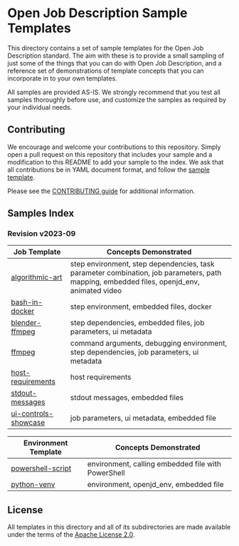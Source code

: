 # Open Job Description Sample Templates

This directory contains a set of sample templates for the Open Job Description standard.
The aim with these is to provide a small sampling of just some of the things that you
can do with Open Job Description, and a reference set of demonstrations of template
concepts that you can incorporate in to your own templates.

All samples are provided AS-IS. We strongly recommend that you test all samples thoroughly
before use, and customize the samples as required by your individual needs.

## Contributing

We encourage and welcome your contributions to this repository. Simply open a pull
request on this repository that includes your sample and a modification to this README
to add your sample to the index. We ask that all contributions be in YAML document format,
and follow the [sample template](./sample-template.yaml).

Please see the [CONTRIBUTING guide](../CONTRIBUTING.md) for additional information.

## Samples Index

### Revision v2023-09

| Job Template | Concepts Demonstrated |
| ------ | --------------------- |
| [algorithmic-art](./v2023-09/job_templates/algorithmic-art.yaml) | step environment, step dependencies, task parameter combination, job parameters, path mapping, embedded files, openjd_env, animated video |
| [bash-in-docker](./v2023-09/job_templates/bash-in-docker.yaml) | step environment, embedded files, docker |
| [blender-ffmpeg](./v2023-09/job_templates/blender-ffmpeg.yaml) | step dependencies, embedded files, job parameters, ui metadata |
| [ffmpeg](./v2023-09/job_templates/ffmpeg.yaml) | command arguments, debugging environment, step dependencies, job parameters, ui metadata |
| [host-requirements](./v2023-09/job_templates/host-requirements.yaml) | host requirements |
| [stdout-messages](./v2023-09/job_templates/stdout-messages.yaml) | stdout messages, embedded files |
| [ui-controls-showcase](./v2023-09/job_templates/ui-controls-showcase.yaml) | job parameters, ui metadata, embedded file |

| Environment Template | Concepts Demonstrated |
| ------ | --------------------- |
| [powershell-script](./v2023-09/environment_templates/powershell-script.yaml) | environment, calling embedded file with PowerShell |
| [python-venv](./v2023-09/environment_templates/python-venv.yaml) | environment, openjd_env, embedded file |

## License

All templates in this directory and all of its subdirectories are made available
under the terms of the [Apache License 2.0](./LICENSE).
